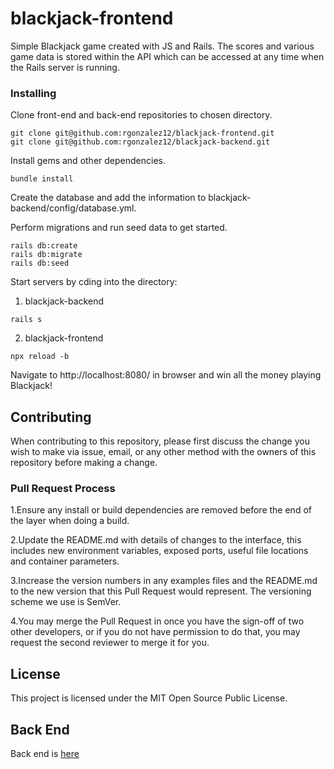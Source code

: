 # blackjack-frontend

Simple Blackjack game created with JS and Rails. The scores and various game data is stored within the API which can be accessed at any time when the Rails server is running.

### Installing

Clone front-end and back-end repositories to chosen directory.

```
git clone git@github.com:rgonzalez12/blackjack-frontend.git
git clone git@github.com:rgonzalez12/blackjack-backend.git
```

Install gems and other dependencies.

```
bundle install
```

Create the database and add the information to blackjack-backend/config/database.yml.

Perform migrations and run seed data to get started.

```
rails db:create
rails db:migrate
rails db:seed
```

Start servers by cding into the directory:

1) blackjack-backend

```
rails s

```

2) blackjack-frontend

```
npx reload -b

```

Navigate to http://localhost:8080/ in browser and win all the money playing Blackjack!

## Contributing

When contributing to this repository, please first discuss the change you wish to make via issue, email, or any other method with the owners of this repository before making a change.

### Pull Request Process

1.Ensure any install or build dependencies are removed before the end of the layer when doing a build.

2.Update the README.md with details of changes to the interface, this includes new environment variables, exposed ports, useful file locations and container parameters.

3.Increase the version numbers in any examples files and the README.md to the new version that this Pull Request would represent. The versioning scheme we use is SemVer.

4.You may merge the Pull Request in once you have the sign-off of two other developers, or if you do not have permission to do that, you may request the second reviewer to merge it for you.

## License

This project is licensed under the MIT Open Source Public License.

## Back End

Back end is [here](https://github.com/rgonzalez12/blackjack-backend)